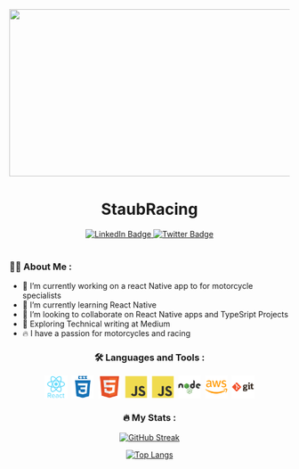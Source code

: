 <div id="header" align="center">
<div align="center">
  <img src="https://media.giphy.com/media/dWesBcTLavkZuG35MI/giphy.gif" width="600" height="300"/>
</div>

<h1>
  StaubRacing  
</h1>

<div id="badges">
    <a href="https://www.linkedin.com/in/christopher-staub-engineer/">
        <img src="https://img.shields.io/badge/LinkedIn-blue?style=for-the-badge&logo=linkedin&logoColor=white" alt="LinkedIn Badge"/>
    </a>
    <a href="https://twitter.com/StaubRacing106">
        <img src="https://img.shields.io/badge/Twitter-blue?style=for-the-badge&logo=twitter&logoColor=white" alt="Twitter Badge"/>
    </a>
</div>
<div>
<img src="https://komarev.com/ghpvc/?username=staubracing&style=flat-square&color=blue" alt=""/>
</div>
</div>

<!-- <div align="center">
  <img src="/image.jpg" width="500"/>
</div> -->

### :man_technologist: About Me :

- 🔭 I’m currently working on a react Native app to for motorcycle specialists
- 🌱 I’m currently learning React Native
- 👯 I’m looking to collaborate on React Native apps and TypeSript Projects
- 💬 Exploring Technical writing at Medium
- :fire: I have a passion for motorcycles and racing

<div align="center">

### :hammer_and_wrench: Languages and Tools :

<div>
  <img src="https://github.com/devicons/devicon/blob/master/icons/react/react-original-wordmark.svg" title="React" alt="React" width="40" height="40"/>&nbsp;
<!-- <img src="https://github.com/devicons/devicon/blob/master/icons/redux/redux-original.svg" title="Redux" alt="Redux " width="40" height="40"/>&nbsp; -->
<img src="https://github.com/devicons/devicon/blob/master/icons/css3/css3-plain-wordmark.svg"  title="CSS3" alt="CSS" width="40" height="40"/>&nbsp;
<img src="https://github.com/devicons/devicon/blob/master/icons/html5/html5-original.svg" title="HTML5" alt="HTML" width="40" height="40"/>&nbsp;
<img src="https://github.com/devicons/devicon/blob/master/icons/javascript/javascript-original.svg" title="JavaScript" alt="JavaScript" width="40" height="40"/>&nbsp;
<img src="https://github.com/devicons/devicon/blob/master/icons/javascript/javascript-original.svg" title="TypeScript" alt="TypeScript" width="40" height="40"/>&nbsp;
<img src="https://github.com/devicons/devicon/blob/master/icons/nodejs/nodejs-original-wordmark.svg" title="NodeJS" alt="NodeJS" width="40" height="40"/>&nbsp;
<img src="https://github.com/devicons/devicon/blob/master/icons/amazonwebservices/amazonwebservices-plain-wordmark.svg" title="AWS" alt="AWS" width="40" height="40"/>&nbsp;
<img src="https://github.com/devicons/devicon/blob/master/icons/git/git-original-wordmark.svg" title="Git" \*\*alt="Git" width="40" height="40"/>
</div>

### :fire: My Stats :

[![GitHub Streak](http://github-readme-streak-stats.herokuapp.com?user=staubracing&theme=dark&background=000000)](https://git.io/streak-stats)

[![Top Langs](https://github-readme-stats.vercel.app/api/top-langs/?username=staubracing&layout=compact&theme=vision-friendly-dark)](https://github.com/anuraghazra/github-readme-stats)

</div>
